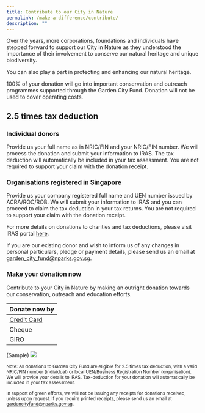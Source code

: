 ```yaml
---
title: Contribute to our City in Nature
permalink: /make-a-difference/contribute/
description: ""
---
```

Over the years, more corporations, foundations and individuals have stepped forward to support our City in Nature as they understood the importance of their involvement to conserve our natural heritage and unique biodiversity.

You can also play a part in protecting and enhancing our natural heritage.

100% of your donation will go into important conservation and outreach programmes supported through the Garden City Fund. Donation will not be used to cover operating costs.

2.5 times tax deduction
-----------------------

### Individual donors

Provide us your full name as in NRIC/FIN and your NRIC/FIN number. We will process the donation and submit your information to IRAS. The tax deduction will automatically be included in your tax assessment. You are not required to support your claim with the donation receipt.

### Organisations registered in Singapore

Provide us your company registered full name and UEN number issued by ACRA/ROC/ROB. We will submit your information to IRAS and you can proceed to claim the tax deduction in your tax returns. You are not required to support your claim with the donation receipt.

For more details on donations to charities and tax deductions, please visit IRAS portal [here](https://www.iras.gov.sg/irashome/Other-Taxes/Charities/Donations-and-Tax-Deductions/).

If you are our existing donor and wish to inform us of any changes in personal particulars, pledge or payment details, please send us an email at garden_city_fund@nparks.gov.sg.

### Make your donation now

Contribute to your City in Nature by making an outright donation towards our conservation, outreach and education efforts.


|Donate now by |
| -------- | 
|[Credit Card](https://www.giving.sg/garden-city-fund)|
|Cheque|
|GIRO|

(Sample)
[![](/images/Banner1.gif)](www.gardencityfund.gov.sg)

<small>Note: All donations to Garden City Fund are eligible for 2.5 times tax deduction, with a valid NRIC/FIN number (individual) or local UEN/Business Registration Number (organisation). We will provide your details to IRAS. Tax-deduction for your donation will automatically be included in your tax assessment.

In support of green efforts, we will not be issuing any receipts for donations received, unless upon request. If you require printed receipts, please send us an email at gardencityfund@nparks.gov.sg.</small>